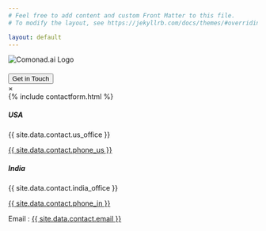 ```yaml
---
# Feel free to add content and custom Front Matter to this file.
# To modify the layout, see https://jekyllrb.com/docs/themes/#overriding-theme-defaults

layout: default
---
```



<section id="home">
<div class="logo"> <img src="{{ 'assets/images/ComonadLogoConcept.png' | relative_url }}" alt="Comonad.ai Logo"> </div>
<h4 class="typewriter-text" > <span id="static-text"></span><span class="typewriter"></span></h4>
<div class="cta-container"> <button id="get-in-touch" class="cta-button">Get in Touch</button> </div>
<div id="contact-modal" class="modal"> 
<div class="modal-content"> 
    <span class="close">&times;</span>
    <div class="flex">
    <div class="col-12 col-md-6 hbspot-form">
        {% include contactform.html %}
        </div>
        <div class="col-12 col-md-6 address-info">
        <div>
        <h5>USA</h5>
        <p> {{ site.data.contact.us_office }}</p>
        <p><a href="tel: {{ site.data.contact.phone }}"> {{ site.data.contact.phone_us }} </a></p>
        <div class="line-seperator"></div>
        <h5 class="mt-4">India</h5>
        <p>{{ site.data.contact.india_office }}</p>
        <p><a href="tel: {{ site.data.contact.phone }}"> {{ site.data.contact.phone_in }} </a></p>
        <div class="d-flex email-block">
            <span>Email : </span>
            <a href="mailto: {{ site.data.contact.email }}">{{ site.data.contact.email }}</a>
            </div>
        </div>
        </div>
        </div>
</div>
</div>
</section>
